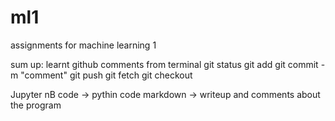 # ml1
assignments for machine learning 1

sum up:
learnt github comments from terminal 
git status 
git add <filename>
git commit -m "comment"
git push
git fetch
git checkout <branch name>

Jupyter nB
code -> pythin code
markdown -> writeup and comments about the program
